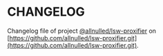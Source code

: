 # CHANGELOG

Changelog file of project [@allnulled/lsw-proxifier](https://github.com/allnulled/lsw-proxifier.git) on [https://github.com/allnulled/lsw-proxifier.git](https://github.com/allnulled/lsw-proxifier.git).

